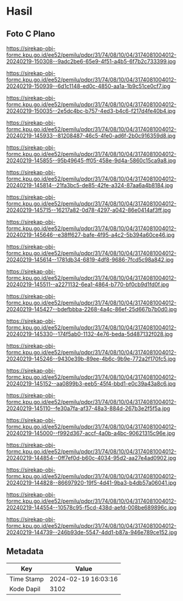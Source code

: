 # Hasil

## Foto C Plano

https://sirekap-obj-formc.kpu.go.id/ee52/pemilu/pdpr/31/74/08/10/04/3174081004012-20240219-150308--9adc2be6-65e9-4f51-a4b5-6f7b2c733399.jpg

https://sirekap-obj-formc.kpu.go.id/ee52/pemilu/pdpr/31/74/08/10/04/3174081004012-20240219-150939--6d1c1148-ed0c-4850-aa1a-1b9c51ce0cf7.jpg

https://sirekap-obj-formc.kpu.go.id/ee52/pemilu/pdpr/31/74/08/10/04/3174081004012-20240219-150035--2e5dc4bc-b757-4ed3-b4c6-f217d4fe40b4.jpg

https://sirekap-obj-formc.kpu.go.id/ee52/pemilu/pdpr/31/74/08/10/04/3174081004012-20240219-145933--81208487-46c5-4fe0-ad6f-2b0c916359d8.jpg

https://sirekap-obj-formc.kpu.go.id/ee52/pemilu/pdpr/31/74/08/10/04/3174081004012-20240219-145855--95b49645-ff05-458e-9d4a-5860c15ca9a8.jpg

https://sirekap-obj-formc.kpu.go.id/ee52/pemilu/pdpr/31/74/08/10/04/3174081004012-20240219-145814--21fa3bc5-de85-42fe-a324-87aa6a4b8184.jpg

https://sirekap-obj-formc.kpu.go.id/ee52/pemilu/pdpr/31/74/08/10/04/3174081004012-20240219-145715--16217a82-0d78-4297-a042-86e0414af3ff.jpg

https://sirekap-obj-formc.kpu.go.id/ee52/pemilu/pdpr/31/74/08/10/04/3174081004012-20240219-145646--e38ff627-bafe-4f95-a4c2-5b394a60ce46.jpg

https://sirekap-obj-formc.kpu.go.id/ee52/pemilu/pdpr/31/74/08/10/04/3174081004012-20240219-145614--1781db34-6819-4df8-9686-7fcd5c98a842.jpg

https://sirekap-obj-formc.kpu.go.id/ee52/pemilu/pdpr/31/74/08/10/04/3174081004012-20240219-145511--a2271132-6ea1-4864-b770-bf0cb9d1fd0f.jpg

https://sirekap-obj-formc.kpu.go.id/ee52/pemilu/pdpr/31/74/08/10/04/3174081004012-20240219-145427--bdefbbba-2268-4a4c-86ef-25d667b7b0d0.jpg

https://sirekap-obj-formc.kpu.go.id/ee52/pemilu/pdpr/31/74/08/10/04/3174081004012-20240219-145330--174f5ab0-1132-4e76-beda-5d487132f028.jpg

https://sirekap-obj-formc.kpu.go.id/ee52/pemilu/pdpr/31/74/08/10/04/3174081004012-20240219-145246--9430e39b-89ee-4b6c-9b9e-772a2f170fc5.jpg

https://sirekap-obj-formc.kpu.go.id/ee52/pemilu/pdpr/31/74/08/10/04/3174081004012-20240219-145152--aa0899b3-eeb5-45f4-bbd1-e0c39a43a8c6.jpg

https://sirekap-obj-formc.kpu.go.id/ee52/pemilu/pdpr/31/74/08/10/04/3174081004012-20240219-145110--fe30a7fa-af37-48a3-884d-267b3e2f5f5a.jpg

https://sirekap-obj-formc.kpu.go.id/ee52/pemilu/pdpr/31/74/08/10/04/3174081004012-20240219-145000--f992d367-accf-4a0b-a4bc-90621315c96e.jpg

https://sirekap-obj-formc.kpu.go.id/ee52/pemilu/pdpr/31/74/08/10/04/3174081004012-20240219-144854--0ff7ef0d-b60c-4034-95d2-aa27e4ad0902.jpg

https://sirekap-obj-formc.kpu.go.id/ee52/pemilu/pdpr/31/74/08/10/04/3174081004012-20240219-144828--86697920-19f5-4d41-9ba3-b4db57a06041.jpg

https://sirekap-obj-formc.kpu.go.id/ee52/pemilu/pdpr/31/74/08/10/04/3174081004012-20240219-144554--10578c95-f5cd-438d-aefd-008be689896c.jpg

https://sirekap-obj-formc.kpu.go.id/ee52/pemilu/pdpr/31/74/08/10/04/3174081004012-20240219-144739--246b93de-5547-4dd1-b87a-946e789ce152.jpg


## Metadata

| Key        | Value               |
| ---------- | ------------------- |
| Time Stamp | 2024-02-19 16:03:16 |
| Kode Dapil | 3102                |



